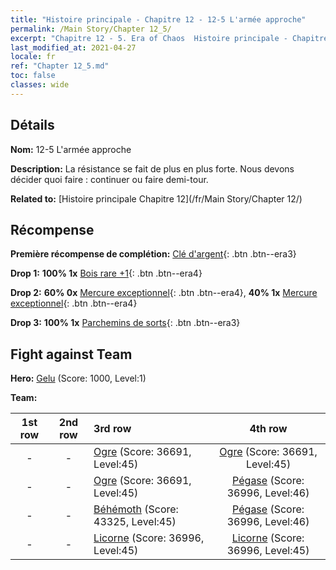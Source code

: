 ```yaml
---
title: "Histoire principale - Chapitre 12 - 12-5 L'armée approche"
permalink: /Main Story/Chapter 12_5/
excerpt: "Chapitre 12 - 5. Era of Chaos  Histoire principale - Chapitre 12_5. 12-5 L'armée approche"
last_modified_at: 2021-04-27
locale: fr
ref: "Chapter 12_5.md"
toc: false
classes: wide
---
```


## Détails

 **Nom:** 12-5 L'armée approche

 **Description:** La résistance se fait de plus en plus forte. Nous devons décider quoi faire : continuer ou faire demi-tour.

 **Related to:** [Histoire principale Chapitre 12](/fr/Main Story/Chapter 12/)

## Récompense

 **Première récompense de complétion:** [Clé d'argent](/ItemsFR/con_693/){: .btn .btn--era3}

 **Drop 1:** **100% 1x** [Bois rare +1](/ItemsFR/mat_41/){: .btn .btn--era4}

 **Drop 2:** **60% 0x** [Mercure exceptionnel](/ItemsFR/mat_35/){: .btn .btn--era4}, **40% 1x** [Mercure exceptionnel](/ItemsFR/mat_35/){: .btn .btn--era4}

 **Drop 3:** **100% 1x** [Parchemins de sorts](/ItemsFR/con_694/){: .btn .btn--era3}


## Fight against Team
 **Hero:** [Gelu](/fr/heroes/Gelu/) (Score: 1000, Level:1)

 **Team:**


  | 1st row | 2nd row | 3rd row | 4th row |
  |:----:|:----:|:----|:----:|
  | - | - | [Ogre](/fr/units/Ogre/) (Score: 36691, Level:45)  | [Ogre](/fr/units/Ogre/) (Score: 36691, Level:45)  |
  | - | - | [Ogre](/fr/units/Ogre/) (Score: 36691, Level:45)  | [Pégase](/fr/units/Pegasus/) (Score: 36996, Level:46)  |
  | - | - | [Béhémoth](/fr/units/Behemoth/) (Score: 43325, Level:45)  | [Pégase](/fr/units/Pegasus/) (Score: 36996, Level:46)  |
  | - | - | [Licorne](/fr/units/Unicorn/) (Score: 36996, Level:45)  | [Licorne](/fr/units/Unicorn/) (Score: 36996, Level:45)  |


